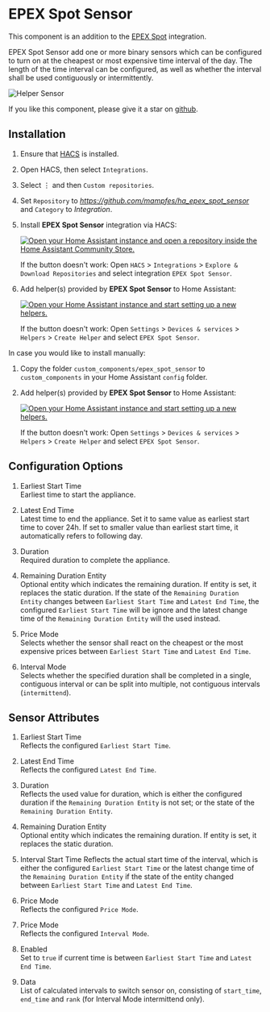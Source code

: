 # EPEX Spot Sensor

This component is an addition to the [EPEX Spot](https://github.com/mampfes/ha_epex_spot) integration.

EPEX Spot Sensor add one or more binary sensors which can be configured to turn on at the cheapest or most expensive time interval of the day. The length of the time interval can be configured, as well as whether the interval shall be used contiguously or intermittently.

![Helper Sensor](/images/setup.png)

If you like this component, please give it a star on [github](https://github.com/mampfes/hacs_epex_spot_sensor).

## Installation

1. Ensure that [HACS](https://hacs.xyz) is installed.

2. Open HACS, then select `Integrations`.

3. Select &#8942; and then `Custom repositories`.

4. Set `Repository` to *https://github.com/mampfes/ha_epex_spot_sensor*  
   and `Category` to _Integration_.

5. Install **EPEX Spot Sensor** integration via HACS:

   [![Open your Home Assistant instance and open a repository inside the Home Assistant Community Store.](https://my.home-assistant.io/badges/hacs_repository.svg)](https://my.home-assistant.io/redirect/hacs_repository/?owner=mampfes&repository=ha_epex_spot_sensor)

   If the button doesn't work: Open `HACS` > `Integrations` > `Explore & Download Repositories` and select integration `EPEX Spot Sensor`.

6. Add helper(s) provided by **EPEX Spot Sensor** to Home Assistant:

   [![Open your Home Assistant instance and start setting up a new helpers.](https://my.home-assistant.io/badges/config_flow_start.svg)](https://my.home-assistant.io/redirect/config_flow_start?domain=epex_spot_sensor)

   If the button doesn't work: Open `Settings` > `Devices & services` > `Helpers` > `Create Helper` and select `EPEX Spot Sensor`.

In case you would like to install manually:

1. Copy the folder `custom_components/epex_spot_sensor` to `custom_components` in your Home Assistant `config` folder.
2. Add helper(s) provided by **EPEX Spot Sensor** to Home Assistant:

   [![Open your Home Assistant instance and start setting up a new helpers.](https://my.home-assistant.io/badges/config_flow_start.svg)](https://my.home-assistant.io/redirect/config_flow_start?domain=epex_spot_sensor)

   If the button doesn't work: Open `Settings` > `Devices & services` > `Helpers` > `Create Helper` and select `EPEX Spot Sensor`.

## Configuration Options

1. Earliest Start Time  
   Earliest time to start the appliance.

2. Latest End Time  
   Latest time to end the appliance. Set it to same value as earliest start time to cover 24h. If set to smaller value than earliest start time, it automatically refers to following day.

3. Duration  
   Required duration to complete the appliance.

4. Remaining Duration Entity  
   Optional entity which indicates the remaining duration. If entity is set, it replaces the static duration. If the state of the `Remaining Duration Entity` changes between `Earliest Start Time` and `Latest End Time`, the configured `Earliest Start Time` will be ignore and the latest change time of the `Remaining Duration Entity` will the used instead.

5. Price Mode  
   Selects whether the sensor shall react on the cheapest or the most expensive prices between `Earliest Start Time` and `Latest End Time`.

6. Interval Mode  
   Selects whether the specified duration shall be completed in a single, contiguous interval or can be split into multiple, not contiguous intervals (`intermittend`).

## Sensor Attributes

1. Earliest Start Time  
   Reflects the configured `Earliest Start Time`.

2. Latest End Time  
   Reflects the configured `Latest End Time`.

3. Duration  
   Reflects the used value for duration, which is either the configured duration if the `Remaining Duration Entity` is not set; or the state of the `Remaining Duration Entity`.

4. Remaining Duration Entity  
   Optional entity which indicates the remaining duration. If entity is set, it replaces the static duration.

5. Interval Start Time
   Reflects the actual start time of the interval, which is either the configured `Earliest Start Time` or the latest change time of the `Remaining Duration Entity` if the state of the entity changed between `Earliest Start Time` and `Latest End Time`.

6. Price Mode  
   Reflects the configured `Price Mode`.

7. Price Mode  
   Reflects the configured `Interval Mode`.

8. Enabled  
   Set to `true` if current time is between `Earliest Start Time` and `Latest End Time`.

9. Data  
   List of calculated intervals to switch sensor on, consisting of `start_time`, `end_time` and `rank` (for Interval Mode intermittend only).
